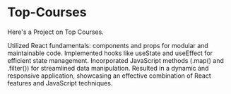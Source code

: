 # Top-Courses
Here's a Project on Top Courses.

Utilized React fundamentals: components and props for modular and maintainable code.
Implemented hooks like useState and useEffect for efficient state management.
Incorporated JavaScript methods (.map() and .filter()) for streamlined data manipulation.
Resulted in a dynamic and responsive application, showcasing an effective combination of React features and JavaScript techniques.
